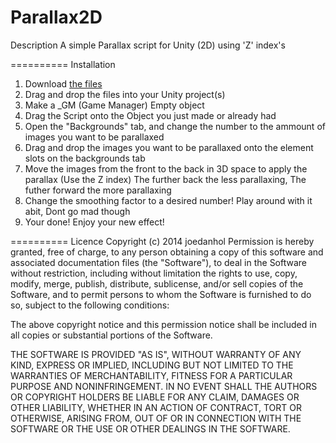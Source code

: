 Parallax2D
==========
Description
A simple Parallax script for Unity (2D) using 'Z' index's

==========
Installation
1. Download [the files](https://github.com/joedanhol/Parallax2D/archive/master.zip)
2. Drag and drop the files into your Unity project(s)
3. Make a _GM (Game Manager) Empty object
4. Drag the Script onto the Object you just made or already had
5. Open the "Backgrounds" tab, and change the number to the ammount of images you want to be parallaxed
6. Drag and drop the images you want to be parallaxed onto the element slots on the backgrounds tab
7. Move the images from the front to the back in 3D space to apply the parallax (Use the Z index) The further back the less parallaxing, The futher forward the more parallaxing
7. Change the smoothing factor to a desired number! Play around with it abit, Dont go mad though
8. Your done! Enjoy your new effect! 

==========
Licence
Copyright (c) 2014 joedanhol 
Permission is hereby granted, free of charge, to any person obtaining a copy
of this software and associated documentation files (the "Software"), to deal
in the Software without restriction, including without limitation the rights
to use, copy, modify, merge, publish, distribute, sublicense, and/or sell
copies of the Software, and to permit persons to whom the Software is
furnished to do so, subject to the following conditions:

The above copyright notice and this permission notice shall be included in
all copies or substantial portions of the Software.

THE SOFTWARE IS PROVIDED "AS IS", WITHOUT WARRANTY OF ANY KIND, EXPRESS OR
IMPLIED, INCLUDING BUT NOT LIMITED TO THE WARRANTIES OF MERCHANTABILITY,
FITNESS FOR A PARTICULAR PURPOSE AND NONINFRINGEMENT. IN NO EVENT SHALL THE
AUTHORS OR COPYRIGHT HOLDERS BE LIABLE FOR ANY CLAIM, DAMAGES OR OTHER
LIABILITY, WHETHER IN AN ACTION OF CONTRACT, TORT OR OTHERWISE, ARISING FROM,
OUT OF OR IN CONNECTION WITH THE SOFTWARE OR THE USE OR OTHER DEALINGS IN
THE SOFTWARE.
